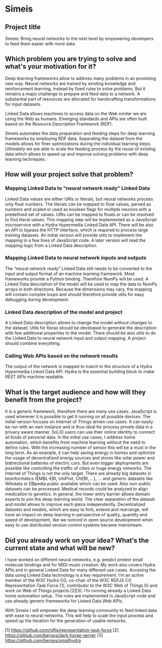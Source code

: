 # Simeis

## Project title

Simeis: Bring neural networks to the next level by empowering developers to feed them easier with more data

## Which problem you are trying to solve and what's your motivation for it?

Deep learning frameworks allow to address many problems in an promising new way.
Neural networks are trained by existing knowledge and reinforcement learning, instead by fixed rules to solve problems.
But it remains a major challenge to prepare and feed data to a network.
A substantial part of resources are allocated for handcrafting transformations for input datasets.

Linked Data allows machines to access data on the Web similar we are using the Web as humans.
Emerging standards and APIs are often built based on the Resource Description Framework (RDF).

Simeis automates the data preparation and feeding steps for deep learning frameworks by employing RDF data.
Separating the dataset from the models allows for finer optimizations during the individual learning steps.
Ultimately we are able to scale the feeding process by the reuse of existing data which allows to speed up and improve solving problems with deep learning techniques.

## How will your project solve that problem?

### Mapping Linked Data to “neural network ready” Linked Data

Linked Data values are either URIs or literals, but neural networks process only float numbers.
The literals can be mapped to float values, parsed as numbers and scaled or used as boolean flags for multiple neurons with a predefined set of values.
URIs can be mapped to floats or can be resolved to find literal values.
This mapping step will be implemented as a JavaScript microservice with a Hydra Hypermedia Linked Data API.
There will be also an API to bypass the HTTP interface, which is required to process large training datasets.
An initial version will provide utils to implement the mapping in a few lines of JavaScript code.
A later version will read the mapping logic from a Linked Data description.

### Mapping Linked Data to neural network inputs and outputs

The “neural network ready” Linked Data still needs to be converted to the input and output format of an machine learning framework.
Most frameworks provide a Python binding.
Therefore NumPy will be used.
A Linked Data description of the model will be used to map the data to NumPy arrays in both directions.
Because the dimensions may vary, the mapping will contain complex loops and should therefore provide utils for easy debugging during development.

### Linked Data description of the model and project

A Linked Data description allows to change the model without changes to the dataset.
Utils for Keras should be developed to generate the description with few additional properties to the model.
There should be also utils to do the Linked Data to neural network input and output mapping.
A project should combine everything.

### Calling Web APIs based on the network results

The output of the network is mapped to match to the structure of a Hydra Hypermedia Linked Data API.
Hydra is the essential building block to make REST APIs machine readable.

## What is the target audience and how will they benefit from the project?

It is a generic framework, therefore there are many use cases.
JavaScript is used wherever it is possible to get it running on all possible devices.
The initial version focuses on Internet of Things driven use cases.
It can easily be run with an own instance and is thus ideal for process private data in a privacy aware manner.
SoLiD users can use their online identity to connect all kinds of personal data.
In the initial use cases, I address home automation, which benefits from machine learning without the need to define rules.
With the increasing number of sensor this will be a must in the long term.
As an example, it can help saving energy in homes and optimize the usage of decentralized energy sources and stores like solar power and bidirectional batteries of electric cars.
But even bigger deployments are possible like controlling the traffic of cities or huge energy networks.
The Internet of Things is not the only target. There are already big datasets in bioinformatics (EMBL-EBI, UniProt, ChEBI, ...), … and generic datasets like Wikidata or DBpedia public available which can be used.
Also non-public datasets can be processed.
Medical records could be analyzed to align medication to genetics.
In general, the lower entry barrier allows domain experts to join the deep learning world.
The clear separation of the dataset and model allows to improve each piece independently.
Decentralized datasets and models, which are easy to fork, extend and rearrange, will have an impact on deep learning in perspective of quality, quantity and speed of development, like we noticed in open source development when easy to use distributed version control systems became mainstream.

## Did you already work on your idea? What’s the current state and what will be new?

I have worked on different neural networks, e.g. predict protein small molecule bindings and for MIDI music creation.
My work also covers Hydra APIs and in general Linked Data for many different use cases.
Accesing the data using Linked Data technology is a key requirement.
I’m an active member of the W3C Hydra CG, co-chair of the W3C RDFJS CG Representation Task Force [1], contributor to the W3C Web of Things IG and work on Web of Things projects [2][3].
I’m running already a Linked Data home automation setup.
The rules are implemented in JavaScript code and use already generic frameworks for Linked Data Web APIs.

With Simeis I will empower the deep learning community to feed linked data with ease to neural networks.
This will help to scale the input process and speed up the iteration for the generation of usable networks.


[1] https://github.com/rdfjs/representation-task-force
[2] https://github.com/bergos/dark-horse-server
[3] https://github.com/bergos/smallhydra
